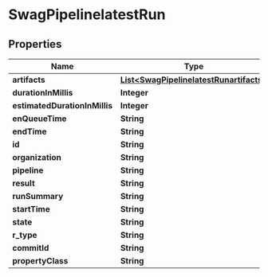 
# SwagPipelinelatestRun

## Properties
Name | Type | Description | Notes
------------ | ------------- | ------------- | -------------
**artifacts** | [**List&lt;SwagPipelinelatestRunartifacts&gt;**](SwagPipelinelatestRunartifacts.md) |  |  [optional]
**durationInMillis** | **Integer** |  |  [optional]
**estimatedDurationInMillis** | **Integer** |  |  [optional]
**enQueueTime** | **String** |  |  [optional]
**endTime** | **String** |  |  [optional]
**id** | **String** |  |  [optional]
**organization** | **String** |  |  [optional]
**pipeline** | **String** |  |  [optional]
**result** | **String** |  |  [optional]
**runSummary** | **String** |  |  [optional]
**startTime** | **String** |  |  [optional]
**state** | **String** |  |  [optional]
**r_type** | **String** |  |  [optional]
**commitId** | **String** |  |  [optional]
**propertyClass** | **String** |  |  [optional]



